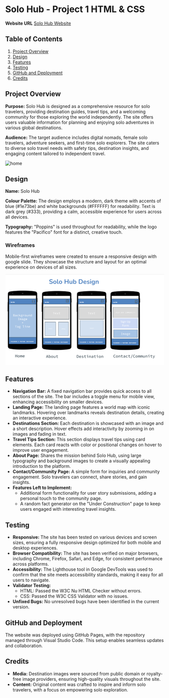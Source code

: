 <!DOCTYPE html>
<html lang="en">
<head>
    <meta charset="UTF-8">
    <meta name="viewport" content="width=device-width, initial-scale=1.0">

</head>
<body>

<h1>Solo Hub - Project 1 HTML & CSS</h1>
<p><strong>Website URL</strong> <a href="https://shan-tel4.github.io/project-1/" target="_blank">Solo Hub Website</a></p>

<h2>Table of Contents</h2>
<ol>
    <li><a href="#project-overview">Project Overview</a></li>
    <li><a href="#design">Design</a></li>
    <li><a href="#features">Features</a></li>
    <li><a href="#testing">Testing</a></li>
    <li><a href="#github-and-deployment">GitHub and Deployment</a></li>
    <li><a href="#credits">Credits</a></li>
</ol>

<h2 id="project-overview">Project Overview</h2>
<p><strong>Purpose:</strong> Solo Hub is designed as a comprehensive resource for solo travelers, providing destination guides, travel tips, and a welcoming community for those exploring the world independently. The site offers users valuable information for planning and enjoying solo adventures in various global destinations.</p>
<p><strong>Audience:</strong> The target audience includes digital nomads, female solo travelers, adventure seekers, and first-time solo explorers. The site caters to diverse solo travel needs with safety tips, destination insights, and engaging content tailored to independent travel.</p>

![home](https://github.com/shan-tel4/project-1/blob/New/assets/images/Solo%20Hub%20Home.png?raw=true)


<h2 id="design">Design</h2>
<p><strong>Name:</strong> Solo Hub</p>
<p><strong>Colour Palette:</strong> The design employs a modern, dark theme with accents of blue (#1e73be) and white backgrounds (#FFFFFF) for readability. Text is dark grey (#333), providing a calm, accessible experience for users across all devices.</p>
<p><strong>Typography:</strong> "Poppins" is used throughout for readability, while the logo features the "Pacifico" font for a distinct, creative touch.</p>

<h3>Wireframes</h3>
<p>Mobile-first wireframes were created to ensure a responsive design with google slide. They showcase the structure and layout for an optimal experience on devices of all sizes.</p>

![project design](https://github.com/shan-tel4/project-1/blob/New/assets/images/Project%20Design.png?raw=true)




<h2 id="features">Features</h2>
<ul>
    <li><strong>Navigation Bar:</strong> A fixed navigation bar provides quick access to all sections of the site. The bar includes a toggle menu for mobile view, enhancing accessibility on smaller devices.</li>
    <li><strong>Landing Page:</strong> The landing page features a world map with iconic landmarks. Hovering over landmarks reveals destination details, creating an interactive experience.</li>
    <li><strong>Destinations Section:</strong> Each destination is showcased with an image and a short description. Hover effects add interactivity by zooming in on images and fading in text.</li>
    <li><strong>Travel Tips Section:</strong> This section displays travel tips using card elements. Each card reacts with color or positional changes on hover to improve user engagement.</li>
    <li><strong>About Page:</strong> Shares the mission behind Solo Hub, using large typography and background images to create a visually appealing introduction to the platform.</li>
    <li><strong>Contact/Community Page:</strong> A simple form for inquiries and community engagement. Solo travelers can connect, share stories, and gain insights.</li>
    <li><strong>Features Left to Implement:</strong>
        <ul>
            <li>Additional form functionality for user story submissions, adding a personal touch to the community page.</li>
            <li>A random fact generator on the "Under Construction" page to keep users engaged with interesting travel insights.</li>
        </ul>
    </li>
</ul>

<h2 id="testing">Testing</h2>
<ul>
    <li><strong>Responsive:</strong> The site has been tested on various devices and screen sizes, ensuring a fully responsive design optimized for both mobile and desktop experiences.</li>
    <li><strong>Browser Compatibility:</strong> The site has been verified on major browsers, including Chrome, Firefox, Safari, and Edge, for consistent performance across platforms.</li>
    <li><strong>Accessibility:</strong> The Lighthouse tool in Google DevTools was used to confirm that the site meets accessibility standards, making it easy for all users to navigate.</li>
    <li><strong>Validator Testing:</strong>
        <ul>
            <li>HTML: Passed the W3C Nu HTML Checker without errors.</li>
            <li>CSS: Passed the W3C CSS Validator with no issues.</li>
        </ul>
    </li>
    <li><strong>Unfixed Bugs:</strong> No unresolved bugs have been identified in the current version.</li>
</ul>

<h2>GitHub and Deployment</h2>
<p>The website was deployed using GitHub Pages, with the repository managed through Visual Studio Code. This setup enables seamless updates and collaboration.</p>

<h2 id="credits">Credits</h2>
<ul>
    <li><strong>Media:</strong> Destination images were sourced from public domain or royalty-free image providers, ensuring high-quality visuals throughout the site.</li>
    <li><strong>Content:</strong> Original content was crafted to inspire and inform solo travelers, with a focus on empowering solo exploration.</li>
</ul>

</body>
</html>
